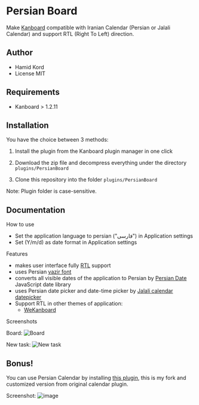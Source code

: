 Persian Board
==============================

Make  [Kanboard](https://kanboard.org/) compatible with Iranian Calendar (Persian or Jalali Calendar) and support RTL (Right To Left) direction.

Author
------

- Hamid Kord
- License MIT

Requirements
------------

- Kanboard > 1.2.11

Installation
------------

You have the choice between 3 methods:

1. Install the plugin from the Kanboard plugin manager in one click

2. Download the zip file and decompress everything under the directory `plugins/PersianBoard`
3. Clone this repository into the folder `plugins/PersianBoard`

Note: Plugin folder is case-sensitive.

Documentation
-------------

How to use

* Set the application language to persian ("فارسی") in Application settings
* Set (Y/m/d) as date format in Application settings

Features

* makes user interface fully [RTL](https://en.wikipedia.org/wiki/Right-to-left) support
* uses Persian [vazir font](https://github.com/rastikerdar/vazir-font) 
* converts all visible dates of the application to Persian by [Persian Date](https://github.com/babakhani/persianDate) JavaScript date library
* uses Persian date picker and date-time picker by [Jalali calendar datepicker](https://github.com/babakhani/pwt.datepicker)
* Support RTL in other themes of application:
  * [WeKanboard](https://github.com/bw-hro/WeKanboard)

Screenshots

Board:
![Board](https://user-images.githubusercontent.com/1561497/132904776-830446d2-bfeb-4984-ae8b-17b1281d6f98.png)

New task:
![New task](https://user-images.githubusercontent.com/1561497/132904992-8d81db03-cf5e-40f9-86a6-2071eb6a8d79.png)


## Bonus!
You can use Persian Calendar by installing [this plugin](https://github.com/mer30hamid/plugin-calendar), this is my fork and customized version from original calendar plugin.

Screenshot:
![image](https://user-images.githubusercontent.com/1561497/133827336-581da382-2bbd-43e6-b454-6aad22b142b6.png)
